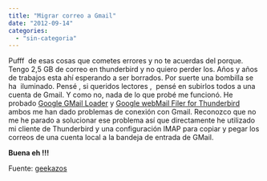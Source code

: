```yaml
---
title: "Migrar correo a Gmail"
date: "2012-09-14"
categories: 
  - "sin-categoria"
---
```


Pufff  de esas cosas que cometes errores y no te acuerdas del porque. Tengo 2,5 GB de correo en thunderbird y no quiero perder los. Años y años de trabajos esta ahí esperando a ser borrados. Por suerte una bombilla se ha  iluminado. Pensé , si queridos lectores ,  pensé en subirlos todos a una cuenta de Gmail. Y como no, nada de lo que probé me funcionó. He probado [Google GMail Loader](https://www.marklyon.org/gmail/) y [Google webMail Filer for Thunderbird](https://admincraft.org/arts/gmail.filer.html) ambos me han dado problemas de conexión con Gmail. Reconozco que no me he parado a solucionar ese problema así que directamente he utilizado mi cliente de Thunderbird y una configuración IMAP para copiar y pegar los correos de una cuenta local a la bandeja de entrada de GMail.

**Buena eh !!!**

Fuente: [geekazos](https://geekazos.com/otras-cuentas-en-gmail/ "otras cuentas en gmail")
